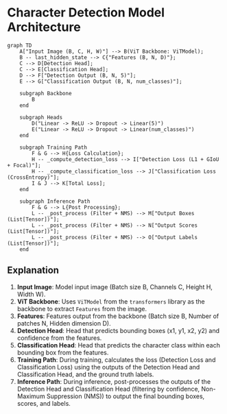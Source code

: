 # Character Detection Model Architecture

```mermaid
graph TD
    A["Input Image (B, C, H, W)"] --> B(ViT Backbone: ViTModel);
    B -- last_hidden_state --> C{"Features (B, N, D)"};
    C --> D[Detection Head];
    C --> E[Classification Head];
    D --> F["Detection Output (B, N, 5)"];
    E --> G["Classification Output (B, N, num_classes)"];

    subgraph Backbone
        B
    end

    subgraph Heads
        D("Linear -> ReLU -> Dropout -> Linear(5)")
        E("Linear -> ReLU -> Dropout -> Linear(num_classes)")
    end

    subgraph Training Path
        F & G --> H{Loss Calculation};
        H -- _compute_detection_loss --> I["Detection Loss (L1 + GIoU + Focal)"];
        H -- _compute_classification_loss --> J["Classification Loss (CrossEntropy)"];
        I & J --> K[Total Loss];
    end

    subgraph Inference Path
        F & G --> L{Post Processing};
        L -- _post_process (Filter + NMS) --> M["Output Boxes (List[Tensor])"];
        L -- _post_process (Filter + NMS) --> N["Output Scores (List[Tensor])"];
        L -- _post_process (Filter + NMS) --> O["Output Labels (List[Tensor])"];
    end
```

## Explanation

1.  **Input Image**: Model input image (Batch size B, Channels C, Height H, Width W).
2.  **ViT Backbone**: Uses `ViTModel` from the `transformers` library as the backbone to extract `Features` from the image.
3.  **Features**: Features output from the backbone (Batch size B, Number of patches N, Hidden dimension D).
4.  **Detection Head**: Head that predicts bounding boxes (x1, y1, x2, y2) and confidence from the features.
5.  **Classification Head**: Head that predicts the character class within each bounding box from the features.
6.  **Training Path**: During training, calculates the loss (Detection Loss and Classification Loss) using the outputs of the Detection Head and Classification Head, and the ground truth labels.
7.  **Inference Path**: During inference, post-processes the outputs of the Detection Head and Classification Head (filtering by confidence, Non-Maximum Suppression (NMS)) to output the final bounding boxes, scores, and labels.
